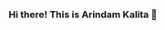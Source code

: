### Hi there! This is Arindam Kalita 👋

<!--
[![Arindam's GitHub stats](https://github-readme-stats.vercel.app/api?username=akalita-mms)](https://github.com/anuraghazra/github-readme-stats)




**akalita-mms/akalita-mms** is a ✨ _special_ ✨ repository because its `README.md` (this file) appears on your GitHub profile.

Here are some ideas to get you started:

- 🔭 I’m currently working on ...
- 🌱 I’m currently learning ...
- 👯 I’m looking to collaborate on ...
- 🤔 I’m looking for help with ...
- 💬 Ask me about ...
- 📫 How to reach me: ...
- 😄 Pronouns: ...
- ⚡ Fun fact: ...
-->
